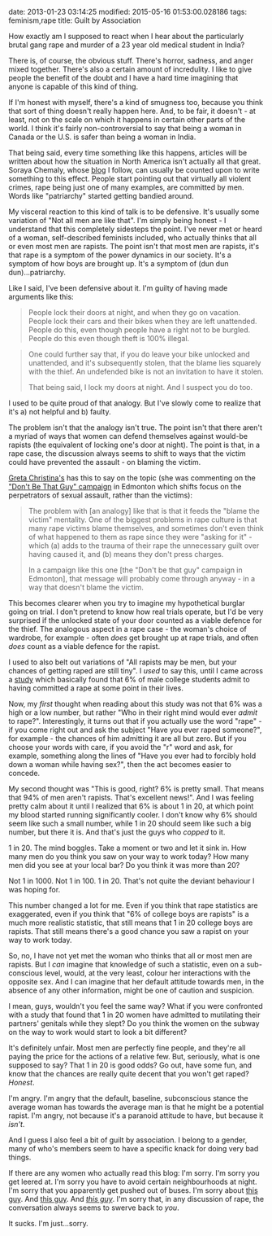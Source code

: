 date: 2013-01-23 03:14:25
modified: 2015-05-16 01:53:00.028186
tags: feminism,rape
title: Guilt by Association

How exactly am I supposed to react when I hear about the particularly brutal
gang rape and murder of a 23 year old medical student in India?

There is, of course, the obvious stuff. There's horror, sadness, and anger
mixed together. There's also a certain amount of incredulity. I like to give
people the benefit of the doubt and I have a hard time imagining that anyone
is capable of this kind of thing.

If I'm honest with myself, there's a kind of smugness too, because you think
that sort of thing doesn't really happen here. And, to be fair, it doesn't -
at least, not on the scale on which it happens in certain other parts of the
world. I think it's fairly non-controversial to say that being a woman in
Canada or the U.S. is safer than being a woman in India.

That being said, every time something like this happens, articles will be
written about how the situation in North America isn't actually all that
great.  Soraya Chemaly, whose [blog][1] I follow, can usually be counted
upon to write something to this effect. People start pointing out that
virtually all violent crimes, rape being just one of many examples, are
committed by men. Words like "patriarchy" started getting bandied around.

My visceral reaction to this kind of talk is to be defensive. It's usually
some variation of "Not all men are like that". I'm simply being honest - I
understand that this completely sidesteps the point. I've never met or heard
of a woman, self-described feminists included, who actually thinks that all
or even most men are rapists. The point isn't that most men are rapists,
it's that rape is a symptom of the power dynamics in our society. It's a
symptom of how boys are brought up. It's a symptom of (dun dun
dun)...patriarchy.

Like I said, I've been defensive about it. I'm guilty of having made
arguments like this:

> People lock their doors at night, and when they go on vacation. People
> lock their cars and their bikes when they are left unattended. People do
> this, even though people have a right not to be burgled. People do this
> even though theft is 100% illegal.

> One could further say that, if you do leave your bike unlocked and
> unattended, and it's subsequently stolen, that the blame lies squarely
> with the thief. An undefended bike is not an invitation to have it stolen.
> 
> That being said, I lock my doors at night. And I suspect you do too.

I used to be quite proud of that analogy. But I've slowly come to realize
that it's a) not helpful and b) faulty.

The problem isn't that the analogy isn't true.  The point isn't that there
aren't a myriad of ways that women can defend themselves against would-be
rapists (the equivalent of locking one's door at night).  The point is that,
in a rape case, the discussion always seems to shift to ways that the victim
could have prevented the assault - on blaming the victim.

[Greta Christina's][2] has this to say on the topic (she was commenting on
the ["Don't Be That Guy" campaign][3] in Edmonton which shifts focus on the
perpetrators of sexual assault, rather than the victims):

>The problem with [an analogy] like that is that it feeds the "blame the
victim" mentality. One of the biggest problems in rape culture is that many
rape victims blame themselves, and sometimes don't even think of what
happened to them as rape since they were "asking for it" - which (a) adds to
the trauma of their rape the unnecessary guilt over having caused it, and
(b) means they don't press charges.
>
>In a campaign like this one [the "Don't be that guy" campaign in Edmonton],
that message will probably come through anyway - in a way that doesn't blame
the victim.

This becomes clearer when you try to imagine my hypothetical burglar going
on trial. I don't pretend to know how real trials operate, but I'd be very
surprised if the unlocked state of your door counted as a viable defence for
the thief. The analogous aspect in a rape case - the woman's choice of
wardrobe, for example - often *does* get brought up at rape trials, and
often *does* count as a viable defence for the rapist.

I used to also belt out variations of "All rapists may be men, but your
chances of getting raped are still tiny".  I *used* to say this, until I
came across a [study][4] which basically found that 6% of male college
students admit to having committed a rape at some point in their lives.

Now, my *first* thought when reading about this study was not that 6% was a
high or a low number, but rather "Who in their right mind would ever *admit*
to rape?". Interestingly, it turns out that if you actually use the word
"rape" - if you come right out and ask the subject "Have you ever raped
someone?", for example - the chances of him admitting it are all but zero.
But if you choose your words with care, if you avoid the "r" word and ask,
for example, something along the lines of "Have you ever had to forcibly
hold down a woman while having sex?", then the act becomes easier to
concede.

My second thought was "This is good, right? 6% is pretty small. That means
that 94% of men aren't rapists. That's excellent news!".  And I was feeling
pretty calm about it until I realized that 6% is about 1 in 20, at which
point my blood started running significantly cooler. I don't know why 6%
should seem like such a small number, while 1 in 20 should seem like such a
big number, but there it is. And that's just the guys who *copped* to it.

1 in 20. The mind boggles. Take a moment or two and let it sink in. How many
men do you think you saw on your way to work today?  How many men did you
see at your local bar?  Do you think it was more than 20?

Not 1 in 1000. Not 1 in 100. 1 in 20. That's not quite the deviant behaviour
I was hoping for.

This number changed a lot for me.  Even if you think that rape statistics
are exaggerated, even if you think that "6% of college boys are rapists" is
a much more realistic statistic, that still means that 1 in 20 college boys
are rapists.  That still means there's a good chance you saw a rapist on
your way to work today.

So, no, I have not yet met the woman who thinks that all or most men are
rapists. But I *can* imagine that knowledge of such a statistic, even on a
sub-conscious level, would, at the very least, colour her interactions with
the opposite sex. And I can imagine that her default attitude towards men,
in the absence of any other information, might be one of caution and
suspicion.

I mean, guys, wouldn't you feel the same way?  What if you were confronted
with a study that found that 1 in 20 women have admitted to mutilating their
partners' genitals while they slept? Do you think the women on the subway on
the way to work would start to look a bit different?

It's definitely unfair. Most men are perfectly fine people, and they're all
paying the price for the actions of a relative few. But, seriously, what is
one supposed to say? That 1 in 20 is good odds? Go out, have some fun, and
know that the chances are really quite decent that you won't get raped?
*Honest*.

I'm angry.  I'm angry that the default, baseline, subconscious stance the
average woman has towards the average man is that he might be a potential
rapist. I'm angry, not because it's a paranoid attitude to have, but because
it *isn't*.

And I guess I also feel a bit of guilt by association. I belong to a gender,
many of who's members seem to have a specific knack for doing very bad
things.

If there are any women who actually read this blog: I'm sorry. I'm sorry you
get leered at. I'm sorry you have to avoid certain neighbourhoods at
night. I'm sorry that you apparently get pushed out of buses. I'm sorry
about [this guy][5]. And [this guy][6].  And [*this guy*][7].  I'm sorry
that, in any discussion of rape, the conversation always seems to swerve
back to *you*.

It sucks. I'm just...sorry.

[1]: http://www.huffingtonpost.com/soraya-chemaly/
[2]: http://freethoughtblogs.com/greta/
[3]: http://www.theviolencestopshere.ca/
[4]: http://yesmeansyesblog.wordpress.com/2009/11/12/meet-the-predators/
[5]: http://www.theglobeandmail.com/news/world/protesters-outraged-after-indian-guru-says-gang-rape-victim-not-blameless/article7097073/
[6]: http://theweek.com/article/index/225214/rush-limbaugh-vs-sandra-fluke-a-timeline
[7]: http://www.foxnews.com/entertainment/2012/07/11/comedy-central-star-daniel-tosh-slammed-for-rape-joke/
